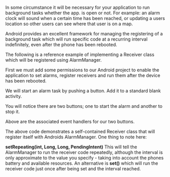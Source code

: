 In some circumstance it will be necessary for your application to run background tasks whether the app. is open or not. For example: an alarm clock will sound when a certain time has been reached, or updating a users location so other users can see where that user is on a map.

Android provides an excellent framework for managing the registering of a background task which will run specific code at a recurring interval indefinitely, even after the phone has been rebooted.

The following is a reference example of implementing a Receiver class which will be registered using AlarmManager.

First we must add some permissions to our Android project to enable the application to set alarms, register receivers and run them after the device has been rebooted.
<script src="https://gist.github.com/final60/a8fa4d0ce03d56204165.js"></script>

We will start an alarm task by pushing a button. Add it to a standard blank activity. 

<script src="https://gist.github.com/final60/559c9328fcdb8bbbb2d2.js"></script>
You will notice there are two buttons; one to start the alarm and another to stop it.

<script src="https://gist.github.com/final60/0889ac9f2f8b8b5e32d1.js"></script>
Above are the associated event handlers for our two buttons.

<script src="https://gist.github.com/final60/2b1405a0180575a44da7.js"></script>
The above code demonstrates a self-contained Receiver class that will register itself with Androids AlarmManager. One thing to note here:

<strong>setRepeating(int, Long, Long, PendingIntent)</strong>
This will tell the AlarmManager to run the receiver code repeatedly, although the interval is only approximate to the value you specify - taking into account the phones battery and available resources. An alternative is <strong>set()</strong> which will run the receiver code just once after being set and the interval reached.
